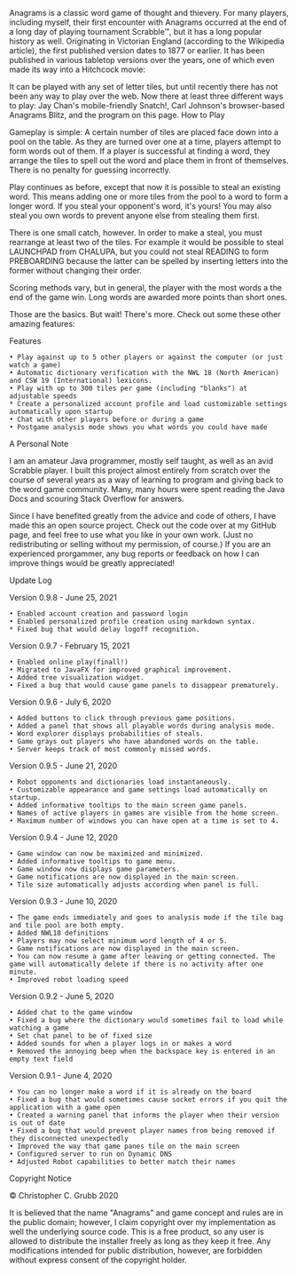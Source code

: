 Anagrams is a classic word game of thought and thievery. For many players, including myself, their first encounter with Anagrams occurred at the end of a long day of playing tournament Scrabble™, but it has a long popular history as well. Originating in Victorian England (according to the Wikipedia article), the first published version dates to 1877 or earlier. It has been published in various tabletop versions over the years, one of which even made its way into a Hitchcock movie:

It can be played with any set of letter tiles, but until recently there has not been any way to play over the web. Now there at least three different ways to play: Jay Chan's mobile-friendly Snatch!, Carl Johnson's browser-based Anagrams Blitz, and the program on this page.
How to Play

Gameplay is simple: A certain number of tiles are placed face down into a pool on the table. As they are turned over one at a time, players attempt to form words out of them. If a player is successful at finding a word, they arrange the tiles to spell out the word and place them in front of themselves. There is no penalty for guessing incorrectly.

Play continues as before, except that now it is possible to steal an existing word. This means adding one or more tiles from the pool to a word to form a longer word. If you steal your opponent's word, it's yours! You may also steal you own words to prevent anyone else from stealing them first.

There is one small catch, however. In order to make a steal, you must rearrange at least two of the tiles. For example it would be possible to steal LAUNCHPAD from CHALUPA, but you could not steal READING to form PREBOARDING because the latter can be spelled by inserting letters into the former without changing their order.

Scoring methods vary, but in general, the player with the most words a the end of the game win. Long words are awarded more points than short ones.

Those are the basics. But wait! There's more. Check out some these other amazing features:

Features

    • Play against up to 5 other players or against the computer (or just watch a game)
    • Automatic dictionary verification with the NWL 18 (North American) and CSW 19 (International) lexicons.
    • Play with up to 300 tiles per game (including "blanks") at adjustable speeds
    * Create a personalized account profile and load customizable settings automatically upon startup
    • Chat with other players before or during a game
    • Postgame analysis mode shows you what words you could have made

A Personal Note

I am an amateur Java programmer, mostly self taught, as well as an avid Scrabble player. I built this project almost entirely from scratch over the course of several years as a way of learning to program and giving back to the word game community. Many, many hours were spent reading the Java Docs and scouring Stack Overflow for answers.

Since I have benefited greatly from the advice and code of others, I have made this an open source project. Check out the code over at my GitHub page, and feel free to use what you like in your own work. (Just no redistributing or selling without my permission, of course.) If you are an experienced prorgammer, any bug reports or feedback on how I can improve things would be greatly appreciated!

Update Log

Version 0.9.8 - June 25, 2021

    • Enabled account creation and password login
    • Enabled personalized profile creation using markdown syntax.
    * Fixed bug that would delay logoff recognition.

Version 0.9.7 - February 15, 2021

    • Enabled online play(finall!)
    • Migrated to JavaFX for improved graphical improvement.
    • Added tree visualization widget.
    • Fixed a bug that would cause game panels to disappear prematurely.

Version 0.9.6 - July 6, 2020

    • Added buttons to click through previous game positions.
    • Added a panel that shows all playable words during analysis mode.
    • Word explorer displays probabilities of steals.
    • Game grays out players who have abandoned words on the table.
    • Server keeps track of most commonly missed words.

Version 0.9.5 - June 21, 2020

    • Robot opponents and dictionaries load instantaneously.
    • Customizable appearance and game settings load automatically on startup.
    • Added informative tooltips to the main screen game panels.
    • Names of active players in games are visible from the home screen.
    • Maximum number of windows you can have open at a time is set to 4.

Version 0.9.4 - June 12, 2020

    • Game window can now be maximized and minimized.
    • Added informative tooltips to game menu.
    • Game window now displays game parameters.
    • Game notifications are now displayed in the main screen.
    • Tile size automatically adjusts according when panel is full.

Version 0.9.3 - June 10, 2020

    • The game ends immediately and goes to analysis mode if the tile bag and tile pool are both empty.
    • Added NWL18 definitions
    • Players may now select minimum word length of 4 or 5.
    • Game notifications are now displayed in the main screen.
    • You can now resume a game after leaving or getting connected. The game will automatically delete if there is no activity after one minute.
    • Improved robot loading speed

Version 0.9.2 - June 5, 2020

    • Added chat to the game window
    • Fixed a bug where the dictionary would sometimes fail to load while watching a game
    • Set chat panel to be of fixed size
    • Added sounds for when a player logs in or makes a word
    • Removed the annoying beep when the backspace key is entered in an empty text field

Version 0.9.1 - June 4, 2020

    • You can no longer make a word if it is already on the board
    • Fixed a bug that would sometimes cause socket errors if you quit the application with a game open
    • Created a warning panel that informs the player when their version is out of date
    • Fixed a bug that would prevent player names from being removed if they disconnected unexpectedly
    • Improved the way that game panes tile on the main screen
    • Configured server to run on Dynamic DNS
    • Adjusted Robot capabilities to better match their names

Copyright Notice

© Christopher C. Grubb 2020

It is believed that the name "Anagrams" and game concept and rules are in the public domain; however, I claim copyright over my implementation as well the underlying source code. This is a free product, so any user is allowed to distribute the installer freely as long as they keep it free. Any modifications intended for public distribution, however, are forbidden without express consent of the copyright holder.
